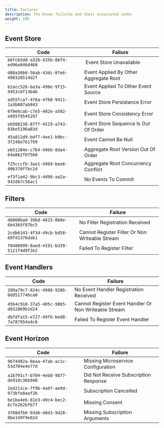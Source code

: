 ```yaml
---
title: Failures
description: The known failures and their associated codes
weight: 100
---
```


## Event Store

| Code | Failure
|------|---------|
| `b6fcb5dd-a32b-435b-8bf4-ed96e846d460` | Event Store Unavailable
| `d08a30b0-56ab-43dc-8fe6-490320514d2f` | Event Applied By Other Aggregate Root
| `b2acc526-ba3a-490e-9f15-9453c6f13b46` | Event Applied To Other Event Source
| `ad55fca7-476a-4f68-9411-1a3b087ab843` | Event Store Persistance Error
| `6f0e6cab-c7e5-402e-a502-e095f9545297` | Event Store Consistency Error
| `eb508238-87ff-4519-a743-03be5196a83d` | Event Store Sequence Is Out Of Order
| `45a811d9-bdf7-4ee1-b9bc-3f248e761799` | Event Cannot Be Null
| `eb51284e-c7b4-4966-8da4-64a862f07560` | Aggregate Root Version Out Of Order
| `f25cccfb-3ae1-4969-bee6-906370ffbc2d` | Aggregate Root Concurrency Conflict
| `ef3f1a42-9bc3-4d98-aa2a-942db7c56ac1` | No Events To Commit

## Filters

| Code | Failure
|------|---------|
| `d6060ba0-39bd-4815-8b0e-6b43b5f87bc5` | No Filter Registration Received
| `2cdb6143-4f3d-49cb-bd58-68fd1376dab1` | Cannot Register Filter Or Non Writeable Stream
| `f0480899-8aed-4191-b339-5121f4d9f2e2` | Failed To Register Filter

## Event Handlers

| Code | Failure
|------|---------|
| `209a79c7-824c-4988-928b-0dd517746ca0` | No Event Handler Registration Received
| `45b4c918-37a5-405c-9865-d032869b1d24` | Cannot Register Event Handler Or Non Writeable Stream
| `dbfdfa15-e727-49f6-bed8-7a787954a4c6` | Failed To Register Event Handler

## Event Horizon

| Code | Failure
|------|---------|
| `9b74482a-8eaa-47ab-ac1c-53d704e4e77d` | Missing Microservice Configuration
| `a1b791cf-b704-4eb8-9877-de918c36b948` | Did Not Receive Subscription Response
| `2ed211ce-7f9b-4a9f-ae9d-973bfe8aaf2b` | Subscription Cancelled
| `be1ba4e6-81e3-49c4-bec2-6c7e262bfb77` | Missing Consent
| `3f88dfb6-93d6-40d3-9d28-8be149f9e02d` | Missing Subscription Arguments
